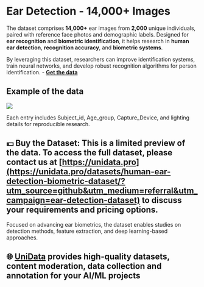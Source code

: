 # Ear Detection - 14,000+ Images
The dataset comprises **14,000+** ear images from **2,000** unique individuals, paired with reference face photos and demographic labels. Designed for **ear recognition** and **biometric identification**, it helps research in **human ear detection**, **recognition accuracy**, and **biometric systems**.

By leveraging this dataset, researchers can improve identification systems, train neural networks, and develop robust recognition algorithms for person identification. - **[Get the data](https://unidata.pro/datasets/human-ear-detection-biometric-dataset/?utm_source=github&utm_medium=referral&utm_campaign=ear-detection-dataset)**

## Example of the data 
![](https://www.googleapis.com/download/storage/v1/b/kaggle-user-content/o/inbox%2F27063537%2Ff0180349257d1ad92a827d08beefc456%2FFrame%203%20(1).png?generation=1755448012574854&alt=media)

Each entry includes Subject_id, Age_group, Capture_Device, and lighting details for reproducible research.

## 💵 Buy the Dataset: This is a limited preview of the data. To access the full dataset, please contact us at [https://unidata.pro](https://unidata.pro/datasets/human-ear-detection-biometric-dataset/?utm_source=github&utm_medium=referral&utm_campaign=ear-detection-dataset) to discuss your requirements and pricing options.

Focused on advancing ear biometrics, the dataset enables studies on detection methods, feature extraction, and deep learning-based approaches.

## 🌐 [UniData](https://unidata.pro/datasets/human-ear-detection-biometric-dataset/?utm_source=github&utm_medium=referral&utm_campaign=ear-detection-dataset) provides high-quality datasets, content moderation, data collection and annotation for your AI/ML projects
